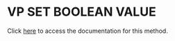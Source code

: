 <!---->
# VP SET BOOLEAN VALUE

Click [here](https://developer.4d.com/docs/ViewPro/commands/vp-set-boolean-value) to access the documentation for this method.

